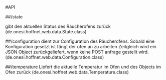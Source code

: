 #API

##/state

gibt den aktuellen Status des Räucherofens zurück (de.onesi.hoffnet.web.data.State.class)
 
 ##/configuration
 dient zur Configuration des Räucherofens. Sobald eine Konfiguration gesetzt ist fängt der ofen an zu arbeiten
 Zeitgleich wird ein JSON Object zurückgeliefert, wenn keine POST anfrage gestellt wird. (de.onesi.hoffnet.web.data.Configuration.class)
 
 ##/temperature
Liefert die aktuelle Temperatur im Ofen und des Objects im Ofen zurück
(de.onesi.hoffnet.web.data.Temperature.class)
